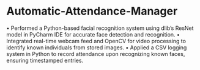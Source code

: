 # Automatic-Attendance-Manager
• Performed a Python-based facial recognition system using dlib’s ResNet model in PyCharm IDE for accurate face detection and recognition.
• Integrated real-time webcam feed and OpenCV for video processing to identify known individuals from stored images.
• Applied a CSV logging system in Python to record attendance upon recognizing known faces, ensuring timestamped entries.
